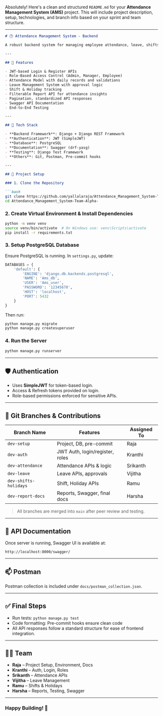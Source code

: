 Absolutely! Here's a clean and structured `README.md` for your **Attendance Management System (AMS)** project. This will include project description, setup, technologies, and branch info based on your sprint and team structure.

---

```markdown
# 🕒 Attendance Management System - Backend

A robust backend system for managing employee attendance, leave, shifts, and reporting, built using **Django** and **PostgreSQL** with **JWT Authentication**.

---

## 📌 Features

- JWT-based Login & Register APIs
- Role-Based Access Control (Admin, Manager, Employee)
- Attendance Model with daily records and validations
- Leave Management System with approval logic
- Shift & Holiday tracking
- Filterable Report API for attendance insights
- Pagination, standardized API responses
- Swagger API Documentation
- End-to-End Testing

---

## 🧱 Tech Stack

- **Backend Framework**: Django + Django REST Framework
- **Authentication**: JWT (SimpleJWT)
- **Database**: PostgreSQL
- **Documentation**: Swagger (drf-yasg)
- **Testing**: Django Test Framework
- **Others**: Git, Postman, Pre-commit hooks

---

## 📁 Project Setup

### 1. Clone the Repository

```bash
git clone https://github.com/yallalaraja/Attendance_Management_System-Team-Alpha-.git
cd Attendance_Management_System-Team-Alpha-
```

### 2. Create Virtual Environment & Install Dependencies

```bash
python -m venv venv
source venv/bin/activate  # On Windows use: venv\Scripts\activate
pip install -r requirements.txt
```

### 3. Setup PostgreSQL Database

Ensure PostgreSQL is running. In `settings.py`, update:

```python
DATABASES = {
    'default': {
        'ENGINE': 'django.db.backends.postgresql',
        'NAME': 'Ams_db',
        'USER': 'Ams_user',
        'PASSWORD': '12345678',
        'HOST': 'localhost',
        'PORT': 5432
    }
}
```

Then run:

```bash
python manage.py migrate
python manage.py createsuperuser
```

### 4. Run the Server

```bash
python manage.py runserver
```

---

## 🛡️ Authentication

- Uses **SimpleJWT** for token-based login.
- Access & Refresh tokens provided on login.
- Role-based permissions enforced for sensitive APIs.

---

## 🔀 Git Branches & Contributions

| Branch Name            | Features                            | Assigned To    |
|------------------------|--------------------------------------|----------------|
| `dev-setup`            | Project, DB, pre-commit              | Raja           |
| `dev-auth`             | JWT Auth, login/register, roles      | Kranthi        |
| `dev-attendance`       | Attendance APIs & logic              | Srikanth       |
| `dev-leave`            | Leave APIs, approvals                | Vijitha        |
| `dev-shifts-holidays`  | Shift, Holiday APIs                  | Ramu           |
| `dev-report-docs`      | Reports, Swagger, final docs         | Harsha         |

> All branches are merged into `main` after peer review and testing.

---

## 📮 API Documentation

Once server is running, Swagger UI is available at:

```
http://localhost:8000/swagger/
```

---

## 📫 Postman

Postman collection is included under `docs/postman_collection.json`.

---

## ✅ Final Steps

- Run tests: `python manage.py test`
- Code formatting: Pre-commit hooks ensure clean code
- All API responses follow a standard structure for ease of frontend integration.

---

## 👨‍💻 Team

- **Raja** – Project Setup, Environment, Docs
- **Kranthi** – Auth, Login, Roles
- **Srikanth** – Attendance APIs
- **Vijitha** – Leave Management
- **Ramu** – Shifts & Holidays
- **Harsha** – Reports, Testing, Swagger

---

### Happy Building! 🚀
```
